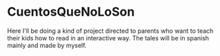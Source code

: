 # CuentosQueNoLoSon
Here I'll be doing a kind of project directed to parents who want to teach their kids how to read in an interactive way. The tales will be in spanish mainly and made by myself. 
